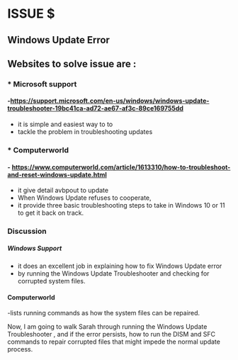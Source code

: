 # ISSUE $
## Windows Update Error

## Websites to solve issue are :

### * Microsoft support
#### -https://support.microsoft.com/en-us/windows/windows-update-troubleshooter-19bc41ca-ad72-ae67-af3c-89ce169755dd
 - it is simple and easiest way to  to 
 - tackle the problem in troubleshooting updates 

  ### * Computerworld
  #### - https://www.computerworld.com/article/1613310/how-to-troubleshoot-and-reset-windows-update.html
   - it give detail avbpout to update 
   - When Windows Update refuses to cooperate,
- it provide  three basic troubleshooting steps to take in Windows 10 or 11 to get it back on track.

 ### Discussion 
#####  Windows Support 
 - it does an excellent job in explaining how to fix Windows Update error
 - by running the Windows Update Troubleshooter and checking for corrupted system files.

  
####  Computerworld
-lists running  commands as how the system files can be repaired.


  
  Now, I am going to walk Sarah through running the Windows Update Troubleshooter
  , and if the error persists, how to run the DISM and SFC commands to repair corrupted files
  that might impede the normal update process.

